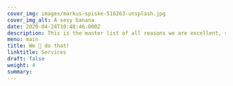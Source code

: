```yaml
---
cover_img: images/markus-spiske-516263-unsplash.jpg
cover_img_alt: A sexy banana
date: 2020-04-24T10:48:46.000Z
description: This is the master list of all reasons we are excellent, some of which you have already seen elsewhere on this site, because linked content strategies rock! Humungous images are also apparantlently important to marketing types…
menu: main
title: We 🦄 do that!
linktitle: Services
draft: false
weight: 4
summary:
---
```

